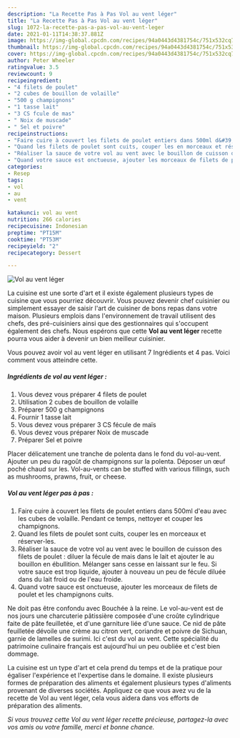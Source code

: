 ```yaml
---
description: "La Recette Pas à Pas Vol au vent léger"
title: "La Recette Pas à Pas Vol au vent léger"
slug: 1072-la-recette-pas-a-pas-vol-au-vent-leger
date: 2021-01-11T14:38:37.881Z
image: https://img-global.cpcdn.com/recipes/94a0443d4381754c/751x532cq70/vol-au-vent-leger-photo-principale-de-la-recette.jpg
thumbnail: https://img-global.cpcdn.com/recipes/94a0443d4381754c/751x532cq70/vol-au-vent-leger-photo-principale-de-la-recette.jpg
cover: https://img-global.cpcdn.com/recipes/94a0443d4381754c/751x532cq70/vol-au-vent-leger-photo-principale-de-la-recette.jpg
author: Peter Wheeler
ratingvalue: 3.5
reviewcount: 9
recipeingredient:
- "4 filets de poulet"
- "2 cubes de bouillon de volaille"
- "500 g champignons"
- "1 tasse lait"
- "3 CS fcule de mas"
- " Noix de muscade"
- " Sel et poivre"
recipeinstructions:
- "Faire cuire à couvert les filets de poulet entiers dans 500ml d&#39;eau avec les cubes de volaille. Pendant ce temps, nettoyer et couper les champignons."
- "Quand les filets de poulet sont cuits, couper les en morceaux et réserver-les."
- "Réaliser la sauce de votre vol au vent avec le bouillon de cuisson des filets de poulet : diluer la fécule de mais dans le lait et ajouter le au bouillon en ébullition. Mélanger sans cesse en laissant sur le feu. Si votre sauce est trop liquide, ajouter à nouveau un peu de fécule diluée dans du lait froid ou de l&#39;eau froide."
- "Quand votre sauce est onctueuse, ajouter les morceaux de filets de poulet et les champignons cuits."
categories:
- Resep
tags:
- vol
- au
- vent

katakunci: vol au vent 
nutrition: 266 calories
recipecuisine: Indonesian
preptime: "PT15M"
cooktime: "PT53M"
recipeyield: "2"
recipecategory: Dessert

---
```



![Vol au vent léger](https://img-global.cpcdn.com/recipes/94a0443d4381754c/751x532cq70/vol-au-vent-leger-photo-principale-de-la-recette.jpg)

La cuisine est une sorte d'art et il existe également plusieurs types de cuisine que vous pourriez découvrir. Vous pouvez devenir chef cuisinier ou simplement essayer de saisir l'art de cuisiner de bons repas dans votre maison. Plusieurs emplois dans l'environnement de travail utilisent des chefs, des pré-cuisiniers ainsi que des gestionnaires qui s'occupent également des chefs. Nous espérons que cette <strong> Vol au vent léger </strong> recette pourra vous aider à devenir un bien meilleur cuisinier.

<!--inarticleads1-->

Vous pouvez avoir vol au vent léger en utilisant 7 Ingrédients et 4 pas. Voici comment vous atteindre cette.

##### Ingrédients de vol au vent léger :

1. Vous devez vous préparer 4 filets de poulet
1. Utilisation 2 cubes de bouillon de volaille
1. Préparer 500 g champignons
1. Fournir 1 tasse lait
1. Vous devez vous préparer 3 CS fécule de maïs
1. Vous devez vous préparer  Noix de muscade
1. Préparer  Sel et poivre


Placer délicatement une tranche de polenta dans le fond du vol-au-vent. Ajouter un peu du ragoût de champignons sur la polenta. Déposer un œuf poché chaud sur les. Vol-au-vents can be stuffed with various fillings, such as mushrooms, prawns, fruit, or cheese. 

<!--inarticleads2-->

##### Vol au vent léger pas à pas :

1. Faire cuire à couvert les filets de poulet entiers dans 500ml d&#39;eau avec les cubes de volaille. Pendant ce temps, nettoyer et couper les champignons.
1. Quand les filets de poulet sont cuits, couper les en morceaux et réserver-les.
1. Réaliser la sauce de votre vol au vent avec le bouillon de cuisson des filets de poulet : diluer la fécule de mais dans le lait et ajouter le au bouillon en ébullition. Mélanger sans cesse en laissant sur le feu. Si votre sauce est trop liquide, ajouter à nouveau un peu de fécule diluée dans du lait froid ou de l&#39;eau froide.
1. Quand votre sauce est onctueuse, ajouter les morceaux de filets de poulet et les champignons cuits.


Ne doit pas être confondu avec Bouchée à la reine. Le vol-au-vent est de nos jours une charcuterie pâtissière composée d&#39;une croûte cylindrique faite de pâte feuilletée, et d&#39;une garniture liée d&#39;une sauce. Ce nid de pâte feuilletée dévoile une crème au citron vert, coriandre et poivre de Sichuan, garnie de lamelles de surimi. Ici c&#39;est du vol au vent. Cette spécialité du patrimoine culinaire français est aujourd&#39;hui un peu oubliée et c&#39;est bien dommage. 

<!--inarticleads1-->

<p>
La cuisine est un type d'art et cela prend du temps et de la pratique pour égaliser l'expérience et l'expertise dans le domaine. Il existe plusieurs formes de préparation des aliments et également plusieurs types d'aliments provenant de diverses sociétés. Appliquez ce que vous avez vu de la recette de Vol au vent léger, cela vous aidera dans vos efforts de préparation des aliments.
</p>

<p>
<i>Si vous trouvez cette Vol au vent léger recette précieuse, partagez-la avec vos amis ou votre famille, merci et bonne chance.</i>
</p>
